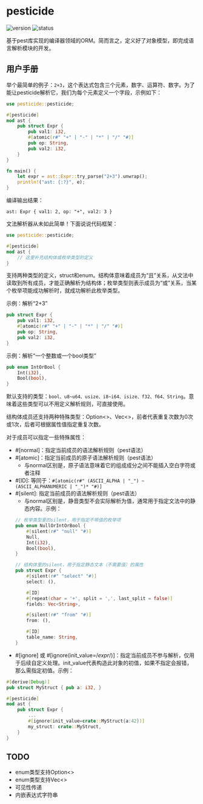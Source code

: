 # pesticide

![version](https://img.shields.io/badge/dynamic/toml?url=https%3A%2F%2Fraw.githubusercontent.com%2Ffawdlstty%2Fpesticide%2Fmain%2FCargo.toml&query=package.version&label=version)
![status](https://img.shields.io/github/actions/workflow/status/fawdlstty/pesticide/rust.yml)

基于pest库实现的编译器领域的ORM。简而言之，定义好了对象模型，即完成语言解析模块的开发。

## 用户手册

举个最简单的例子：`2+3`，这个表达式包含三个元素，数字、运算符、数字。为了能让pesticide解析它，我们为每个元素定义一个字段，示例如下：

```rust
use pesticide::pesticide;

#[pesticide]
mod ast {
    pub struct Expr {
        pub val1: i32,
        #[atomic(r#" "+" | "-" | "*" | "/" "#)]
        pub op: String,
        pub val2: i32,
    }
}

fn main() {
    let expr = ast::Expr::try_parse("2+3").unwrap();
    println!("ast: {:?}", e);
}
```

编译输出结果：

```log
ast: Expr { val1: 2, op: "+", val2: 3 }
```

文法解析器从未如此简单！下面说说代码框架：

```rust
use pesticide::pesticide;

#[pesticide]
mod ast {
    // 这里补充结构体或枚举类型的定义
}
```

支持两种类型的定义，struct和enum。结构体意味着成员为“且”关系，从文法中读取到所有成员，才能正确解析为结构体；枚举类型则表示成员为“或”关系，当某个枚举项能成功解析时，就成功解析此枚举类型。

示例：解析“2+3”

```rust
pub struct Expr {
    pub val1: i32,
    #[atomic(r#" "+" | "-" | "*" | "/" "#)]
    pub op: String,
    pub val2: i32,
}
```

示例：解析“一个整数或一个bool类型”

```rust
pub enum IntOrBool {
    Int(i32),
    Bool(bool),
}
```

默认支持的类型：`bool、u8~u64、usize、i8~i64、isize、f32、f64、String`。意味着这些类型可以不用定义解析规则，可直接使用。

结构体成员还支持两种特殊类型：Option<>、Vec<>，前者代表重复次数为0次或1次，后者可根据属性值指定重复次数。

对于成员可以指定一些特殊属性：

- #[normal]：指定当前成员的语法解析规则（pest语法）
- #[atomic]：指定当前成员的原子语法解析规则（pest语法）
    + 与normal区别是，原子语法意味着它的组成成分之间不能插入空白字符或者注释
- #[ID]: 等同于：`#[atomic(r#" (ASCII_ALPHA | "_") ~ (ASCII_ALPHANUMERIC | "_")* "#)]`
- #[silent]: 指定当前成员的语法解析规则（pest语法）
    + 与normal区别是，静音类型不会实际解析为值，通常用于指定文法中的静态内容。示例：
    ```rust
    // 枚举类型里的silent，用于指定不带值的枚举项
    pub enum NullOrIntOrBool {
        #[silent(r#" "null" "#)]
        Null,
        Int(i32),
        Bool(bool),
    }

    // 结构体里的silent，用于指定静态文本（不需要值）的属性
    pub struct Expr {
        #[silent(r#" "select" "#)]
        select: (),

        #[ID]
        #[repeat(char = '+', split = ',', last_split = false)]
        fields: Vec<String>,

        #[silent(r#" "from" "#)]
        from: (),

        #[ID]
        table_name: String,
    }
    ```
- #[ignore] 或 #[ignore(init_value=/*expr*/)]：指定当前成员不参与解析，仅用于后续自定义处理。init_value代表构造此对象的初值，如果不指定会报错，那么需指定初值。示例：
```rust
#[derive(Debug)]
pub struct MyStruct { pub a: i32, }

#[pesticide]
mod ast {
    pub struct Expr {
        ...
        #[ignore(init_value=crate::MyStruct{a:42})]
        my_struct: crate::MyStruct,
    }
}
```

## TODO

- enum类型支持Option<>
- enum类型支持Vec<>
- 可见性传递
- 内嵌表达式字符串
